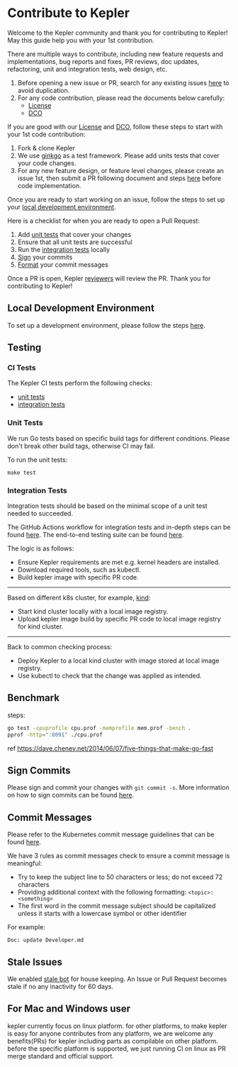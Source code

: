 # Contribute to Kepler

Welcome to the Kepler community and thank you for contributing to Kepler! May
this guide help you with your 1st contribution.

There are multiple ways to contribute, including new feature requests and
implementations, bug reports and fixes, PR reviews, doc updates, refactoring,
unit and integration tests, web design, etc.

1. Before opening a new issue or PR, search for any existing issues
   [here](https://github.com/sustainable-computing-io/kepler/issues) to avoid
   duplication.
1. For any code contribution, please read the documents below carefully:
   - [License](./LICENSE)
   - [DCO](./DCO)

If you are good with our [License](./LICENSE) and [DCO](./DCO), follow these
steps to start with your 1st code contribution:

1. Fork & clone Kepler
1. We use [ginkgo](https://onsi.github.io/ginkgo/#getting-started) as a test
   framework. Please add units tests that cover your code changes.
1. For any new feature design, or feature level changes, please create an issue
   1st, then submit a PR following document and steps
   [here](./enhancements/README.md) before code implementation.

Once you are ready to start working on an issue, follow the steps to set up your
[local development environment](#local-development-environment).

Here is a checklist for when you are ready to open a Pull Request:

1. Add [unit tests](#unit-tests) that cover your changes
1. Ensure that all unit tests are successful
1. Run the [integration tests](#integration-tests) locally
1. [Sign](#sign-commits) your commits
1. [Format](#commit-messages) your commit messages

Once a PR is open, Kepler [reviewers](./Contributors.md) will review the PR.
Thank you for contributing to Kepler!

## Local Development Environment

To set up a development environment, please follow the steps [here](./doc/dev/README.md).

## Testing

### CI Tests

The Kepler CI tests perform the following checks:

- [unit tests](./.github/workflows/unit_test.yml)
- [integration tests](./.github/workflows/integration_test.yml)

### Unit Tests

We run Go tests based on specific build tags for different conditions. Please
don't break other build tags, otherwise CI may fail.

To run the unit tests:

```console
make test
```

### Integration Tests

Integration tests should be based on the minimal scope of a unit test needed to
succeeded.

The GitHub Actions workflow for integration tests and in-depth steps can be
found [here](./.github/workflows/integration_test.yml). The end-to-end testing
suite can be found [here](./e2e/).

The logic is as follows:

- Ensure Kepler requirements are met e.g. kernel headers are installed.
- Download required tools, such as kubectl.
- Build kepler image with specific PR code.

---

Based on different k8s cluster, for example, [kind](https://kind.sigs.k8s.io/):

- Start kind cluster locally with a local image registry.
- Upload kepler image build by specific PR code to local image registry for kind
  cluster.

---

Back to common checking process:

- Deploy Kepler to a local kind cluster with image stored at local image
  registry.
- Use kubectl to check that the change was applied as intended.

## Benchmark

steps:

```sh
go test -cpuprofile cpu.prof -memprofile mem.prof -bench .
pprof -http=":8091" ./cpu.prof
```

ref <https://dave.cheney.net/2014/06/07/five-things-that-make-go-fast>

## Sign Commits

Please sign and commit your changes with `git commit -s`. More information on
how to sign commits can be found
[here](https://docs.github.com/en/authentication/managing-commit-signature-verification/signing-commits).

## Commit Messages

Please refer to the Kubernetes commit message guidelines that can be found
[here](https://www.kubernetes.dev/docs/guide/pull-requests/#commit-message-guidelines).

We have 3 rules as commit messages check to ensure a commit message is
meaningful:

- Try to keep the subject line to 50 characters or less; do not exceed 72
  characters
- Providing additional context with the following formatting:
  `<topic>: <something>`
- The first word in the commit message subject should be capitalized unless it
  starts with a lowercase symbol or other identifier

For example:

```text
Doc: update Developer.md
```

## Stale Issues

We enabled [stale bot](https://github.com/probot/stale) for house keeping. An
Issue or Pull Request becomes stale if no any inactivity for 60 days.

## For Mac and Windows user

kepler currently focus on linux platform.
for other platforms, to make kepler is easy for anyone contributes from
any platform, we are welcome any benefits(PRs) for kepler including
parts as compilable on other platform.
before the specific platform is supported, we just running CI on linux
as PR merge standard and official support.
